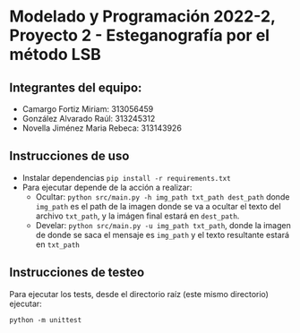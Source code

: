 # Modelado y Programación 2022-2, Proyecto 2 - Esteganografía por el método LSB 

## Integrantes del equipo:
- Camargo Fortiz Miriam: 313056459
- González Alvarado Raúl: 313245312
- Novella Jiménez Maria Rebeca: 313143926

## Instrucciones de uso
- Instalar dependencias `pip install -r requirements.txt`
- Para ejecutar depende de la acción a realizar:
	- Ocultar: `python src/main.py -h img_path txt_path dest_path` donde `img_path` es el path de la imagen donde se va a ocultar el texto del archivo `txt_path`, y la imágen final estará en `dest_path`.
	- Develar: `python src/main.py -u img_path txt_path`, donde la imagen de donde se saca el mensaje es `img_path` y el texto resultante estará en `txt_path`

## Instrucciones de testeo
Para ejecutar los tests, desde el directorio raíz (este mismo directorio) ejecutar:
```
python -m unittest
```
